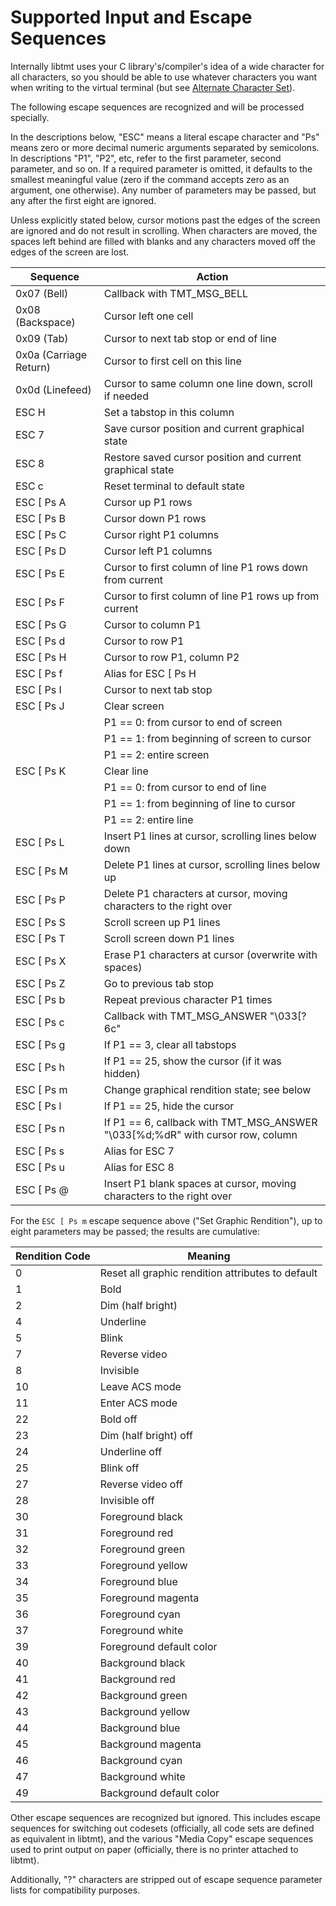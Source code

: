 # Supported Input and Escape Sequences

Internally libtmt uses your C library's/compiler's idea of a wide character
for all characters, so you should be able to use whatever characters you want
when writing to the virtual terminal (but see
[Alternate Character Set](ACS.md)).

The following escape sequences are recognized and will be processed
specially.

In the descriptions below, "ESC" means a literal escape character and "Ps"
means zero or more decimal numeric arguments separated by semicolons.
In descriptions "P1", "P2", etc, refer to the first parameter, second
parameter, and so on.  If a required parameter is omitted, it defaults
to the smallest meaningful value (zero if the command accepts zero as
an argument, one otherwise).  Any number of parameters may be passed,
but any after the first eight are ignored.

Unless explicitly stated below, cursor motions past the edges of the screen
are ignored and do not result in scrolling.  When characters are moved,
the spaces left behind are filled with blanks and any characters moved
off the edges of the screen are lost.

| Sequence               | Action                                                                         |
|------------------------|--------------------------------------------------------------------------------|
| 0x07 (Bell)            | Callback with TMT_MSG_BELL                                                     |
| 0x08 (Backspace)       | Cursor left one cell                                                           |
| 0x09 (Tab)             | Cursor to next tab stop or end of line                                         |
| 0x0a (Carriage Return) | Cursor to first cell on this line                                              |
| 0x0d (Linefeed)        | Cursor to same column one line down, scroll if needed                          |
| ESC H                  | Set a tabstop in this column                                                   |
| ESC 7                  | Save cursor position and current graphical state                               |
| ESC 8                  | Restore saved cursor position and current graphical state                      |
| ESC c                  | Reset terminal to default state                                                |
| ESC [ Ps A             | Cursor up P1 rows                                                              |
| ESC [ Ps B             | Cursor down P1 rows                                                            |
| ESC [ Ps C             | Cursor right P1 columns                                                        |
| ESC [ Ps D             | Cursor left P1 columns                                                         |
| ESC [ Ps E             | Cursor to first column of line P1 rows down from current                       |
| ESC [ Ps F             | Cursor to first column of line P1 rows up from current                         |
| ESC [ Ps G             | Cursor to column P1                                                            |
| ESC [ Ps d             | Cursor to row P1                                                               |
| ESC [ Ps H             | Cursor to row P1, column P2                                                    |
| ESC [ Ps f             | Alias for ESC [ Ps H                                                           |
| ESC [ Ps I             | Cursor to next tab stop                                                        |
| ESC [ Ps J             | Clear screen                                                                   |
|                        | P1 == 0: from cursor to end of screen                                          |
|                        | P1 == 1: from beginning of screen to cursor                                    |
|                        | P1 == 2: entire screen                                                         |
| ESC [ Ps K             | Clear line                                                                     |
|                        | P1 == 0: from cursor to end of line                                            |
|                        | P1 == 1: from beginning of line to cursor                                      |
|                        | P1 == 2: entire line                                                           |
| ESC [ Ps L             | Insert P1 lines at cursor, scrolling lines below down                          |
| ESC [ Ps M             | Delete P1 lines at cursor, scrolling lines below up                            |
| ESC [ Ps P             | Delete P1 characters at cursor, moving characters to the right over            |
| ESC [ Ps S             | Scroll screen up P1 lines                                                      |
| ESC [ Ps T             | Scroll screen down P1 lines                                                    |
| ESC [ Ps X             | Erase P1 characters at cursor (overwrite with spaces)                          |
| ESC [ Ps Z             | Go to previous tab stop                                                        |
| ESC [ Ps b             | Repeat previous character P1 times                                             |
| ESC [ Ps c             | Callback with TMT_MSG_ANSWER "\033[?6c"                                        |
| ESC [ Ps g             | If P1 == 3, clear all tabstops                                                 |
| ESC [ Ps h             | If P1 == 25, show the cursor (if it was hidden)                                |
| ESC [ Ps m             | Change graphical rendition state; see below                                    |
| ESC [ Ps l             | If P1 == 25, hide the cursor                                                   |
| ESC [ Ps n             | If P1 == 6, callback with TMT_MSG_ANSWER "\033[%d;%dR" with cursor row, column |
| ESC [ Ps s             | Alias for ESC 7                                                                |
| ESC [ Ps u             | Alias for ESC 8                                                                |
| ESC [ Ps @             | Insert P1 blank spaces at cursor, moving characters to the right over          |

For the `ESC [ Ps m` escape sequence above ("Set Graphic Rendition"),
up to eight parameters may be passed; the results are cumulative:

| Rendition Code | Meaning                                           |
|----------------|---------------------------------------------------|
| 0              | Reset all graphic rendition attributes to default |
| 1              | Bold                                              |
| 2              | Dim (half bright)                                 |
| 4              | Underline                                         |
| 5              | Blink                                             |
| 7              | Reverse video                                     |
| 8              | Invisible                                         |
| 10             | Leave ACS mode                                    |
| 11             | Enter ACS mode                                    |
| 22             | Bold off                                          |
| 23             | Dim (half bright) off                             |
| 24             | Underline off                                     |
| 25             | Blink off                                         |
| 27             | Reverse video off                                 |
| 28             | Invisible off                                     |
| 30             | Foreground black                                  |
| 31             | Foreground red                                    |
| 32             | Foreground green                                  |
| 33             | Foreground yellow                                 |
| 34             | Foreground blue                                   |
| 35             | Foreground magenta                                |
| 36             | Foreground cyan                                   |
| 37             | Foreground white                                  |
| 39             | Foreground default color                          |
| 40             | Background black                                  |
| 41             | Background red                                    |
| 42             | Background green                                  |
| 43             | Background yellow                                 |
| 44             | Background blue                                   |
| 45             | Background magenta                                |
| 46             | Background cyan                                   |
| 47             | Background white                                  |
| 49             | Background default color                          |

Other escape sequences are recognized but ignored.  This includes escape
sequences for switching out codesets (officially, all code sets are defined
as equivalent in libtmt), and the various "Media Copy" escape sequences
used to print output on paper (officially, there is no printer attached
to libtmt).

Additionally, "?" characters are stripped out of escape sequence parameter
lists for compatibility purposes.
